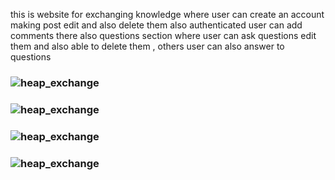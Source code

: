  this is website for exchanging knowledge where user can create an account making post edit and also delete them
 also authenticated user can add comments there also questions section where user can ask questions
 edit them and also able to delete them , others user can also answer to questions
### ![heap_exchange](https://abduonly54.000webhostapp.com/wp-content/uploads/2020/03/chat_room1-300x142.png)
### ![heap_exchange](https://abduonly54.000webhostapp.com/wp-content/uploads/2020/03/char_room3-300x192.png)
### ![heap_exchange](https://abduonly54.000webhostapp.com/wp-content/uploads/2020/03/chat_room2-300x199.png)
### ![heap_exchange](https://abduonly54.000webhostapp.com/wp-content/uploads/2020/03/chat_room4-300x185.png)
